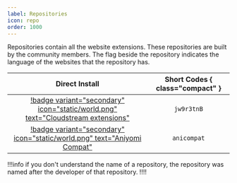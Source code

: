 ```yaml
---
label: Repositories
icon: repo
order: 1000
---
```


Repositories contain all the website extensions. These repositories are built by the community members. The flag beside the repository indicates the language of the websites that the repository has.

Direct Install | Short Codes { class="compact" }
:---: | :---:
[!badge variant="secondary" icon="static/world.png" text="Cloudstream extensions"](https://cutt.ly/jw9r3tnB) | `jw9r3tnB`
[!badge variant="secondary" icon="static/world.png" text="Aniyomi Compat"](https://cutt.ly/anicompat) | `anicompat`

!!!info
if you don't understand the name of a repository, the repository was named after the developer of that repository.
!!!!
